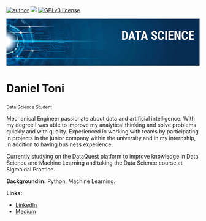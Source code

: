 [![author](https://img.shields.io/badge/author-danieltoni-red.svg)](https://www.linkedin.com/in/daniel-toni-b35b14204/) [![](https://img.shields.io/badge/python-3.7+-blue.svg)](https://www.python.org/downloads/release/python-365/) [![GPLv3 license](https://img.shields.io/badge/License-GPLv3-blue.svg)](http://perso.crans.org/besson/LICENSE.html)

<p align="center">
  <img src="banner.png" >
</p>

# Daniel Toni
<sub>Data Science Student</sub>

Mechanical Engineer passionate about data and artificial intelligence. With my degree I was able to improve my analytical thinking and solve problems quickly and with quality. Experienced in working with teams by participating in projects in the junior company within the university and in my internship, in addition to having business experience.

Currently studying on the DataQuest platform to improve knowledge in Data Science and Machine Learning and taking the Data Science course at Sigmoidal Practice.


**Background in:** Python, Machine Learning.

**Links:**
* [LinkedIn](https://www.linkedin.com/in/daniel-toni-b35b14204/)
* [Medium](https://medium.com/@danielportotoni)
